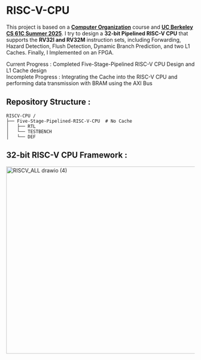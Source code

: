 # RISC-V-CPU
This project is based on a [**Computer Organization**](https://github.com/akira2963753/5-Stage-Pipelined-MIPS-CPU) course and [**UC Berkeley CS 61C Summer 2025**](https://cs61c.org/fa25/). I try to design a **32-bit Pipelined RISC-V CPU** that supports the **RV32I and RV32M** instruction sets, including Forwarding, Hazard Detection, Flush Detection, Dynamic Branch Prediction, and two L1 Caches. Finally, I Implemented on an FPGA.   

Current Progress : Completed Five-Stage-Pipelined RISC-V CPU Design and L1 Cache design   
Incomplete Progress : Integrating the Cache into the RISC-V CPU and performing data transmission with BRAM using the AXI Bus  
  
## Repository Structure :
```
RISCV-CPU /
├── Five-Stage-Pipelined-RISC-V-CPU  # No Cache  
│   ├── RTL
│   └── TESTBENCH
│   └── DEF         
```

## 32-bit RISC-V CPU Framework :   
<img width="600" height="500" alt="RISCV_ALL drawio (4)" src="https://github.com/user-attachments/assets/5aa5eeed-15eb-467f-a554-bf9208201c23" />

